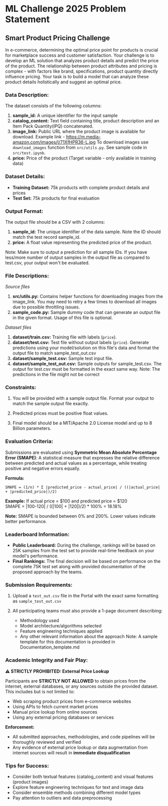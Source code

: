 # ML Challenge 2025 Problem Statement

## Smart Product Pricing Challenge

In e-commerce, determining the optimal price point for products is crucial for marketplace success and customer satisfaction. Your challenge is to develop an ML solution that analyzes product details and predict the price of the product. The relationship between product attributes and pricing is complex - with factors like brand, specifications, product quantity directly influence pricing. Your task is to build a model that can analyze these product details holistically and suggest an optimal price.

### Data Description:

The dataset consists of the following columns:

1. **sample_id:** A unique identifier for the input sample
2. **catalog_content:** Text field containing title, product description and an Item Pack Quantity(IPQ) concatenated.
3. **image_link:** Public URL where the product image is available for download. 
   Example link - https://m.media-amazon.com/images/I/71XfHPR36-L.jpg
   To download images use `download_images` function from `src/utils.py`. See sample code in `src/test.ipynb`.
4. **price:** Price of the product (Target variable - only available in training data)

### Dataset Details:

- **Training Dataset:** 75k products with complete product details and prices
- **Test Set:** 75k products for final evaluation

### Output Format:

The output file should be a CSV with 2 columns:

1. **sample_id:** The unique identifier of the data sample. Note the ID should match the test record sample_id.
2. **price:** A float value representing the predicted price of the product.

Note: Make sure to output a prediction for all sample IDs. If you have less/more number of output samples in the output file as compared to test.csv, your output won't be evaluated.

### File Descriptions:

*Source files*

1. **src/utils.py:** Contains helper functions for downloading images from the image_link. You may need to retry a few times to download all images due to possible throttling issues.
2. **sample_code.py:** Sample dummy code that can generate an output file in the given format. Usage of this file is optional.

*Dataset files*

1. **dataset/train.csv:** Training file with labels (`price`).
2. **dataset/test.csv:** Test file without output labels (`price`). Generate predictions using your model/solution on this file's data and format the output file to match sample_test_out.csv
3. **dataset/sample_test.csv:** Sample test input file.
4. **dataset/sample_test_out.csv:** Sample outputs for sample_test.csv. The output for test.csv must be formatted in the exact same way. Note: The predictions in the file might not be correct

### Constraints:

1. You will be provided with a sample output file. Format your output to match the sample output file exactly. 

2. Predicted prices must be positive float values.

3. Final model should be a MIT/Apache 2.0 License model and up to 8 Billion parameters.

### Evaluation Criteria:

Submissions are evaluated using **Symmetric Mean Absolute Percentage Error (SMAPE)**: A statistical measure that expresses the relative difference between predicted and actual values as a percentage, while treating positive and negative errors equally.

**Formula:**
```
SMAPE = (1/n) * Σ |predicted_price - actual_price| / ((|actual_price| + |predicted_price|)/2)
```

**Example:** If actual price = $100 and predicted price = $120  
SMAPE = |100-120| / ((|100| + |120|)/2) * 100% = 18.18%

**Note:** SMAPE is bounded between 0% and 200%. Lower values indicate better performance.

### Leaderboard Information:

- **Public Leaderboard:** During the challenge, rankings will be based on 25K samples from the test set to provide real-time feedback on your model's performance.
- **Final Rankings:** The final decision will be based on performance on the complete 75K test set along with provided documentation of the proposed approach by the teams.

### Submission Requirements:

1. Upload a `test_out.csv` file in the Portal with the exact same formatting as `sample_test_out.csv`

2. All participating teams must also provide a 1-page document describing:
   - Methodology used
   - Model architecture/algorithms selected
   - Feature engineering techniques applied
   - Any other relevant information about the approach
   Note: A sample template for this documentation is provided in Documentation_template.md

### **Academic Integrity and Fair Play:**

**⚠️ STRICTLY PROHIBITED: External Price Lookup**

Participants are **STRICTLY NOT ALLOWED** to obtain prices from the internet, external databases, or any sources outside the provided dataset. This includes but is not limited to:
- Web scraping product prices from e-commerce websites
- Using APIs to fetch current market prices
- Manual price lookup from online sources
- Using any external pricing databases or services

**Enforcement:**
- All submitted approaches, methodologies, and code pipelines will be thoroughly reviewed and verified
- Any evidence of external price lookup or data augmentation from internet sources will result in **immediate disqualification**



### Tips for Success:

- Consider both textual features (catalog_content) and visual features (product images)
- Explore feature engineering techniques for text and image data
- Consider ensemble methods combining different model types
- Pay attention to outliers and data preprocessing
